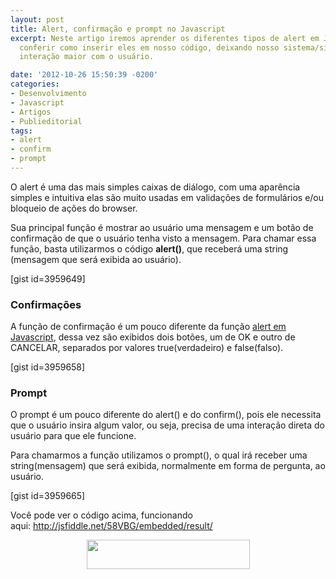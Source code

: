 ```yaml
---
layout: post
title: Alert, confirmação e prompt no Javascript
excerpt: Neste artigo iremos aprender os diferentes tipos de alert em Javascript e
  conferir como inserir eles em nosso código, deixando nosso sistema/site com uma
  interação maior com o usuário.

date: '2012-10-26 15:50:39 -0200'
categories:
- Desenvolvimento
- Javascript
- Artigos
- Publieditorial
tags:
- alert
- confirm
- prompt
---
```

<p>O alert é uma das mais simples caixas de diálogo, com uma aparência simples e intuitiva elas são muito usadas em validações de formulários e/ou bloqueio de ações do browser.</p>
<p>Sua principal função é mostrar ao usuário uma mensagem e um botão de confirmação de que o usuário tenha visto a mensagem. Para chamar essa função, basta utilizarmos o código <strong>alert()</strong>, que receberá uma string (mensagem que será exibida ao usuário).</p>
<p>[gist id=3959649]</p>
<h3>Confirmações</h3>
<p>A função de confirmação é um pouco diferente da função <a href="http://www.linhadecodigo.com.br/artigo/3593/alert-em-javascript.aspx" target="_blank">alert em Javascript</a>, dessa vez são exibidos dois botões, um de OK e outro de CANCELAR, separados por valores true(verdadeiro) e false(falso).</p>
<p>[gist id=3959658]</p>
<h3>Prompt</h3>
<p>O prompt é um pouco diferente do alert() e do confirm(), pois ele necessita que o usuário insira algum valor, ou seja, precisa de uma interação direta do usuário para que ele funcione.</p>
<p>Para chamarmos a função utilizamos o prompt(), o qual irá receber uma string(mensagem) que será exibida, normalmente em forma de pergunta, ao usuário.</p>
<p>[gist id=3959665]</p>
<p>Você pode ver o código acima, funcionando aqui: <a href="http://jsfiddle.net/58VBG/embedded/result/" target="_blank">http://jsfiddle.net/58VBG/embedded/result/</a></p>
<p style="text-align: center;"><a title="Alert em Javascript" href="http://www.linhadecodigo.com.br/artigo/3593/alert-em-javascript.aspx" target="_blank"><img class="aligncenter" style="box-shadow: none; margin-bottom: 40px;" title="Artigo original - Linha de Código" alt="" src="http://www.linhadecodigo.com.br/img/logolc.png" width="261" height="47" /></a></p>
